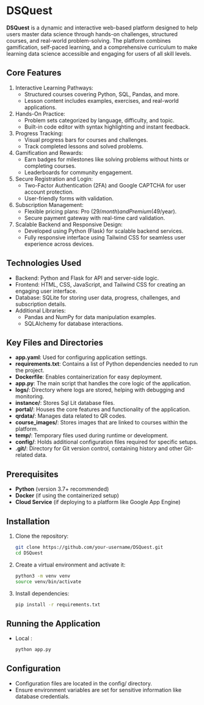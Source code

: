 # DSQuest

**DSQuest** is a dynamic and interactive web-based platform designed to help users master data science through hands-on challenges, structured courses, and real-world problem-solving. The platform combines gamification, self-paced learning, and a comprehensive curriculum to make learning data science accessible and engaging for users of all skill levels.

## Core Features
1. Interactive Learning Pathways:
   - Structured courses covering Python, SQL, Pandas, and more.
   - Lesson content includes examples, exercises, and real-world applications.
2. Hands-On Practice:
   - Problem sets categorized by language, difficulty, and topic.
   - Built-in code editor with syntax highlighting and instant feedback.
3. Progress Tracking:
   - Visual progress bars for courses and challenges.
   - Track completed lessons and solved problems.
4. Gamification and Rewards:
   - Earn badges for milestones like solving problems without hints or completing courses.
   - Leaderboards for community engagement.
5. Secure Registration and Login:
   - Two-Factor Authentication (2FA) and Google CAPTCHA for user account protection.
   - User-friendly forms with validation.
6. Subscription Management:
   - Flexible pricing plans: Pro ($29/month) and Premium ($49/year).
   - Secure payment gateway with real-time card validation.
7. Scalable Backend and Responsive Design:
   - Developed using Python (Flask) for scalable backend services.
   - Fully responsive interface using Tailwind CSS for seamless user experience across devices.


## Technologies Used
- Backend: Python and Flask for API and server-side logic.
- Frontend: HTML, CSS, JavaScript, and Tailwind CSS for creating an engaging user interface.
- Database: SQLite for storing user data, progress, challenges, and subscription details.
- Additional Libraries:
    - Pandas and NumPy for data manipulation examples.
    - SQLAlchemy for database interactions.
 

## Key Files and Directories

- **app.yaml**: Used for configuring application settings.
- **requirements.txt**: Contains a list of Python dependencies needed to run the project.
- **Dockerfile**: Enables containerization for easy deployment.
- **app.py**: The main script that handles the core logic of the application.
- **logs/**: Directory where logs are stored, helping with debugging and monitoring.
- **instance/**: Stores Sql Lit database files.
- **portal/**: Houses the core features and functionality of the application.
- **qrdata/**: Manages data related to QR codes.
- **course_images/**: Stores images that are linked to courses within the platform.
- **temp/**: Temporary files used during runtime or development.
- **config/**: Holds additional configuration files required for specific setups.
- **.git/**: Directory for Git version control, containing history and other Git-related data.


## Prerequisites

- **Python** (version 3.7+ recommended)
- **Docker** (if using the containerized setup)
- **Cloud Service** (if deploying to a platform like Google App Engine)

## Installation

1. Clone the repository:

   ```bash
   git clone https://github.com/your-username/DSQuest.git
   cd DSQuest

2. Create a virtual environment and activate it:
   ```bash
   python3 -m venv venv
   source venv/bin/activate
3. Install dependencies:
   ```bash
   pip install -r requirements.txt

## Running the Application
- Local :
   ```bash
   python app.py
## Configuration
- Configuration files are located in the config/ directory.
- Ensure environment variables are set for sensitive information like database credentials.
  




